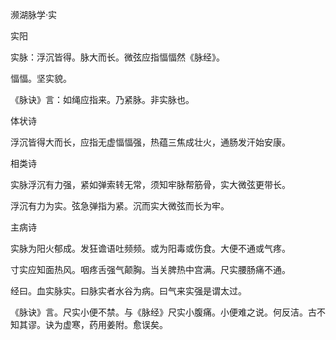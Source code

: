 濒湖脉学·实

实阳

实脉：浮沉皆得。脉大而长。微弦应指愊愊然《脉经》。

愊愊。坚实貌。

《脉诀》言：如绳应指来。乃紧脉。非实脉也。

体状诗

浮沉皆得大而长，应指无虚愊愊强，热蕴三焦成壮火，通肠发汗始安康。

相类诗

实脉浮沉有力强，紧如弹索转无常，须知牢脉帮筋骨，实大微弦更带长。

浮沉有力为实。弦急弹指为紧。沉而实大微弦而长为牢。

主病诗

实脉为阳火郁成。发狂谵语吐频频。或为阳毒或伤食。大便不通或气疼。

寸实应知面热风。咽疼舌强气颠胸。当关脾热中宫满。尺实腰肠痛不通。

经曰。血实脉实。曰脉实者水谷为病。曰气来实强是谓太过。

《脉诀》言。尺实小便不禁。与《脉经》尺实小腹痛。小便难之说。何反洁。古不知其谬。诀为虚寒，药用姜附。愈误矣。

